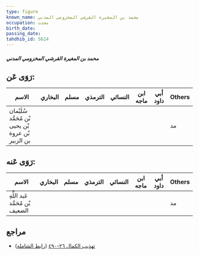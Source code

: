 ```yaml
---
type: figure
known_name: محمد بن المغيرة القرشي المخزومي المدني
occupation: محدث
birth_date:
passing_date:
tahdhib_id: 5624
---
```

##### محمد بن المغيرة القرشي المخزومي المدني

## رَوَى عَن:
| الاسم                                              | البخاري | مسلم | الترمذي | النسائي | ابن ماجه | أبي داود | Others |
| -------------------------------------------------- | ------- | ---- | ------- | ------- | -------- | -------- | ------ |
| سُلَيْمان بْن مُحَمَّد بْن يحيى بْن عروة بن الزبير |         |      |         |         |          |          | مد     |
## رَوَى عَنه:
| الاسم                            | البخاري | مسلم | الترمذي | النسائي | ابن ماجه | أبي داود | Others |
| -------------------------------- | ------- | ---- | ------- | ------- | -------- | -------- | ------ |
| عَبد اللَّهِ بْن مُحَمَّد الضعيف |         |      |         |         |          |          | مد     |
## مراجع
- [تهذيب الكمال ٢٦-٤٩٠](obsidian://open?vault=Tahdhib-al-Kamal&file=Figures/٥٦٢٤-محمد%20بن%20المغيرة%20القرشي%20المخزومي%20المدني) ([رابط الشاملة](https://shamela.ws/book/3722/14238))
